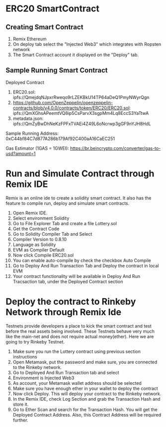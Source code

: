 # ERC20 SmartContract

## Creating Smart Contract

1. Remix Ethereum
1. On deploy tab select the "Injected Web3" which integrates with Ropsten network
1. The Smart Contract account it displayed on the "Deploy" tab. 


## Sample Running Smart Contract

Deployed Contract
1. ERC20.sol: ipfs://QmejdqNJpxrRweqo9rLZEKBkU14TP64aDeQ1PmyNWyrQgn
1. https://github.com/OpenZeppelin/openzeppelin-contracts/blob/v4.0.0/contracts/token/ERC20/ERC20.sol: ipfs://QmXGhsAPeemtVQ8ip5CsParvX3sgpMm4Lq8EccS3YaTtwA
1. metadata.json: ipfs://QmZyBwDhNeKzFPFxTVAEi4Z49L6oNcrwp3gGF9nYJH8HdL

Sample Running Address: 0xC44bf84C7d877A286b179Af92C400aA16CaEC251

Gas Estimator (1GAS = 1GWEI): https://br.beincrypto.com/converter/gas-to-usd?amount=1


# Run and Simulate Contract through Remix IDE
Remix is an online ide to create a solidity smart contract. It also has the feature to compile run, deploy and simulate smart contracts.

1. Open Remix IDE.
1. Select environment Solidity
1. Go to File Explorer Tab and create a file Lottery.sol
1. Get the Contract Code
1. Go to Solidity Compiler Tab and Select
1. Compiler Version to 0.8.10
1. Language as Solidity
1. EVM as Compiler Default
1. Now click Compile ERC20.sol
1. You can enable auto-compile by check the checkbox Auto Compile
1. Go to Deploy And Run Transaction Tab and Deploy the contract in local EVM
1. Your contract functionality will be available in Deploy And Run Tracsaction tab, under the Deployed Contract section

# Deploy the contract to Rinkeby Network through Remix Ide
Testnets provide developers a place to kick the smart contract and test before the real assets being involved. These Testnets behave very much like the main-net and does not require actual money(ether). Here we are going to try Rinkeby Testnet.

1. Make sure you run the Lottery contract using previous section instructions
1. Open Metamask, put the password and make sure, you are connected to the Rinkeby network.
1. Go to Deployed And Run Transaction tab and select
1. Environment is Injected Web3
1. As account, your Metamask wallet address should be selected
1. Make sure you have enough ether in your wallet to deploy the contract
1. Now click Deploy. This will deploy your contract to the Rinkeby network.
1. In the Remix IDE, check Log Section and grab the Transaction Hash and store it.
1. Go to Ether Scan and search for the Transaction Hash. You will get the Deployed Contract Address. Also, this Contract Address will be required further.